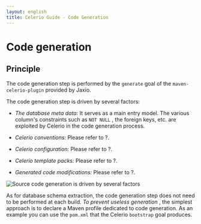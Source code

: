 ```yaml
---
layout: english
title: Celerio Guide - Code Generation
---
```


Code generation
===============

Principle
---------

The code generation step is performed by the `generate` goal of the
`maven-celerio-plugin` provided by Jaxio.

The code generation step is driven by several factors:

-   *The database meta data:* It serves as a main entry model. The
    various column's constraints such as `NOT NULL` , the foreign keys,
    etc. are exploited by Celerio in the code generation process.

-   *Celerio conventions:* Please refer to ?.

-   *Celerio configuration:* Please refer to ?.

-   *Celerio template packs:* Please refer to ?.

-   *Generated code modifications:* Please refer to ?.

![Source code generation is driven by several
factors](images/celerio-generation.png)

As for database schema extraction, the code generation step does not
need to be performed at each build. *To prevent useless generation* ,
the simplest approach is to declare a Maven profile dedicated to code
generation. As an example you can use the `pom.xml` that the Celerio
`bootstrap` goal produces.
